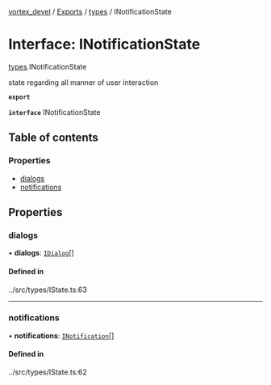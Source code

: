 [vortex_devel](../README.md) / [Exports](../modules.md) / [types](../modules/types.md) / INotificationState

# Interface: INotificationState

[types](../modules/types.md).INotificationState

state regarding all manner of user interaction

**`export`**

**`interface`** INotificationState

## Table of contents

### Properties

- [dialogs](types.INotificationState.md#dialogs)
- [notifications](types.INotificationState.md#notifications)

## Properties

### dialogs

• **dialogs**: [`IDialog`](actions.IDialog.md)[]

#### Defined in

../src/types/IState.ts:63

___

### notifications

• **notifications**: [`INotification`](types.INotification.md)[]

#### Defined in

../src/types/IState.ts:62
